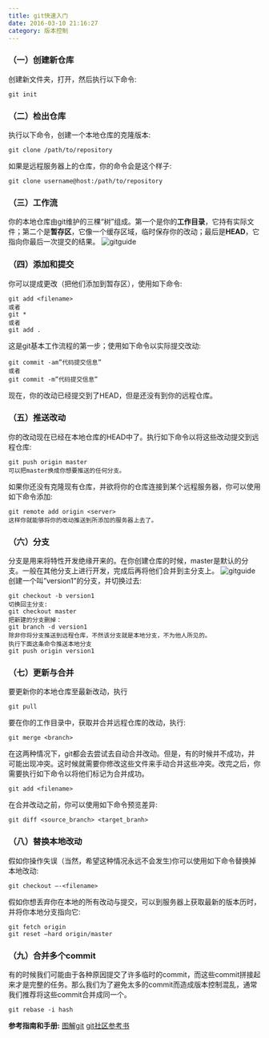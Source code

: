 ```yaml
---
title: git快速入门
date: 2016-03-10 21:16:27
category: 版本控制
---
```

### （一）创建新仓库
创建新文件夹，打开，然后执行以下命令:
```git
git init
```
### （二）检出仓库
执行以下命令，创建一个本地仓库的克隆版本:
```git
git clone /path/to/repository
```
如果是远程服务器上的仓库，你的命令会是这个样子:
```git
git clone username@host:/path/to/repository
```
### （三）工作流
你的本地仓库由git维护的三棵“树”组成。第一个是你的**工作目录**，它持有实际文件；第二个是**暂存区**，它像一个缓存区域，临时保存你的改动；最后是**HEAD**，它指向你最后一次提交的结果。
![gitguide](/uploads/gitguide.png)
### （四）添加和提交
你可以提成更改（把他们添加到暂存区），使用如下命令:
```git
git add <filename>
或者
git *
或者
git add .
```
这是git基本工作流程的第一步；使用如下命令以实际提交改动:
```git
git commit -am”代码提交信息”
或者
git commit -m”代码提交信息”
```
现在，你的改动已经提交到了HEAD，但是还没有到你的远程仓库。
### （五）推送改动
你的改动现在已经在本地仓库的HEAD中了。执行如下命令以将这些改动提交到远程仓库:
```git
git push origin master
可以把master换成你想要推送的任何分支。
```
如果你还没有克隆现有仓库，并欲将你的仓库连接到某个远程服务器，你可以使用如下命令添加:
```git
git remote add origin <server>
这样你就能够将你的改动推送到所添加的服务器上去了。
```
### （六）分支
分支是用来将特性开发绝缘开来的。在你创建仓库的时候，master是默认的分支。一般在其他分支上进行开发，完成后再将他们合并到主分支上。
![gitguide](/uploads/git-branch.png)
创建一个叫”version1”的分支，并切换过去:
```git
git checkout -b version1
切换回主分支:
git checkout master
把新建的分支删掉：
git branch -d version1
除非你将分支推送到远程仓库，不然该分支就是本地分支，不为他人所见的。
执行下面这条命令推送本地分支
git push origin version1
```
### （七）更新与合并
要更新你的本地仓库至最新改动，执行
```git
git pull
```
要在你的工作目录中，获取并合并远程仓库的改动，执行:
```git
git merge <branch>
```
在这两种情况下，git都会去尝试去自动合并改动。但是，有的时候并不成功，并可能出现冲突。这时候就需要你修改这些文件来手动合并这些冲突。改完之后，你需要执行如下命令以将他们标记为合并成功。
```git
git add <filename>
```
在合并改动之前，你可以使用如下命令预览差异:
```git
git diff <source_branch> <target_branh>
```
### （八）替换本地改动
假如你操作失误（当然，希望这种情况永远不会发生)你可以使用如下命令替换掉本地改动:
```git
git checkout —-<filename>
```
假如你想丢弃你在本地的所有改动与提交，可以到服务器上获取最新的版本历时，并将你本地分支指向它:
```git
git fetch origin
git reset —hard origin/master
```

### （九）合并多个commit
有的时候我们可能由于各种原因提交了许多临时的commit，而这些commit拼接起来才是完整的任务。那么我们为了避免太多的commit而造成版本控制混乱，通常我们推荐将这些commit合并成同一个。
```git
git rebase -i hash
```
**参考指南和手册:**
[图解git](http://marklodato.github.io/visual-git-guide/index-zh-cn.html)
[git社区参考书](http://git-scm.com/book/en/v2)

